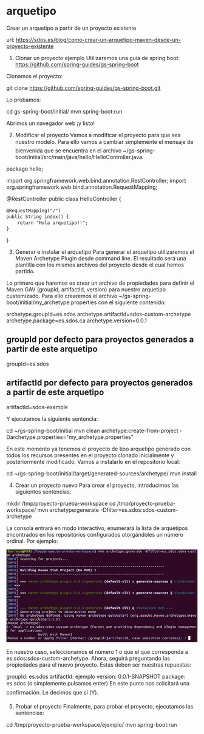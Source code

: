 # arquetipo
Crear un arquetipo a partir de un proyecto existente

url: https://sdos.es/blog/como-crear-un-arquetipo-maven-desde-un-proyecto-existente

1. Clonar un proyecto ejemplo
   Utilizaremos una guía de spring boot: https://github.com/spring-guides/gs-spring-boot

Clonamos el proyecto:

git clone https://github.com/spring-guides/gs-spring-boot.git


Lo probamos:

cd gs-spring-boot/initial/
mvn spring-boot:run

Abrimos un navegador web ¡y listo!


2. Modificar el proyecto
   Vamos a modificar el proyecto para que sea nuestro modelo. Para ello vamos a cambiar simplemente el mensaje de bienvenida que se encuentra en el archivo ~/gs-spring-boot/initial/src/main/java/hello/HelloController.java.

package hello;

import org.springframework.web.bind.annotation.RestController;
import org.springframework.web.bind.annotation.RequestMapping;

@RestController
public class HelloController {

    @RequestMapping("/")
    public String index() {
        return "Hola arquetipo!!";
    }

}


3. Generar e instalar el arquetipo
   Para generar el arquetipo utilizaremos el Maven Archetype Plugin desde command line. El resultado será una plantilla con los mismos archivos del proyecto desde el cual hemos partido.

Lo primero que haremos es crear un archivo de propiedades para definir el Maven GAV (groupId, artifactId, version) para nuestro arquetipo customizado. Para ello crearemos el archivo ~/gs-spring-boot/initial/my_archetype.properties con el siguiente contenido:

archetype.groupId=es.sdos
archetype.artifactId=sdos-custom-archetype
archetype.package=es.sdos.ca
archetype.version=0.0.1
## groupId por defecto para proyectos generados a partir de este arquetipo
groupId=es.sdos
## artifactId por defecto para proyectos generados a partir de este arquetipo
artifactId=sdos-example


Y ejecutamos la siguiente sentencia:

cd ~/gs-spring-boot/initial
mvn clean archetype:create-from-project -Darchetype.properties="my_archetype.properties"

En este momento ya tenemos el proyecto de tipo arquetipo generado con todos los recursos presentes en el proyecto clonado inicialmente y posteriormente modificado. Vamos a instalarlo en el repositorio local:

cd ~/gs-spring-boot/initial/target/generated-sources/archetype/
mvn install


4. Crear un proyecto nuevo
   Para crear el proyecto, introducimos las siguientes sentencias:

mkdir /tmp/proyecto-prueba-workspace
cd /tmp/proyecto-prueba-workspace/
mvn archetype:generate -Dfilter=es.sdos:sdos-custom-archetype


La consola entrará en modo interactivo, enumerará la lista de arquetipos encontrados en los repositorios configurados otorgándoles un número ordinal. Por ejemplo:

![Screenshot](imagen1.png)


En nuestro caso, seleccionamos el número 1 o que el que corresponda a es.sdos:sdos-custom-archetype. Ahora, seguirá preguntando las propiedades para el nuevo proyecto. Estas deben ser nuestras repuestas:

groupId: es.sdos
artifactId: ejemplo
version: 0.0.1-SNAPSHOT
package: es.sdos (o simplemente pulsamos enter)
En este punto nos solicitará una confirmación. Le decimos que sí (Y).

5. Probar el proyecto
   Finalmente, para probar el proyecto, ejecutamos las sentencias:

cd /tmp/proyecto-prueba-workspace/ejemplo/
mvn spring-boot:run
